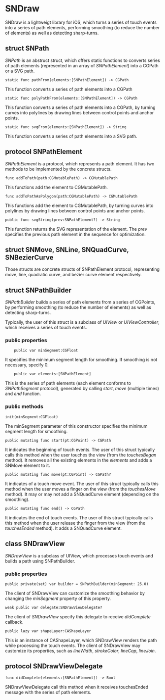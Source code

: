 # SNDraw

SNDraw is a lightweigt library for iOS, which turns a series of touch events into a series of path elements, performing smoothing (to reduce the number of elements) as well as detecting sharp-turns. 

## struct SNPath

*SNPath* is an abstruct struct, which offers static functions to converts series of path elements (represented in an array of *SNPathElement*) into a CGPath or a SVG path.

```
static func pathFrom(elements:[SNPathElement]) -> CGPath
```
This function converts a series of path elements into a CGPath 

```
static func polyPathFrom(elements:[SNPathElement]) -> CGPath
```
This function converts a series of path elements into a CGPath, by turning curves into polylines by drawing lines between control points and anchor points. 

```
static func svgFrom(elements:[SNPathElement]) -> String
```
This function converts a series of path elements into a SVG path. 

## protocol SNPathElement

*SNPathElement* is a protocol, which represents a path element. It has two methods to be implemented by the concrete structs. 

```
func addToPath(path:CGMutablePath) -> CGMutablePath
```

This functions add the element to CGMutablePath. 

```
func addToPathAsPolygon(path:CGMutablePath) -> CGMutablePath
```
This functions add the element to CGMutablePath, by turning curves into polylines by drawing lines between control points and anchor points. 

```
public func svgString(prev:SNPathElement?) -> String
```
This function returns the SVG representation of the element. The *prev* specifies the previous path element in the sequence for optimization. 


## struct SNMove, SNLine, SNQuadCurve, SNBezierCurve

Those structs are concrete structs of SNPathElement protocol, representing move, line, quadratic curve, and bezier curve element respectively.

## struct SNPathBuilder

*SNPathBuilder* builds a series of path elements from a series of CGPoints, by performing smoothing (to reduce the number of elements) as well as detecting sharp-turns. 

Typically, the user of this struct is a subclass of *UIView* or *UIViewController*, which receives a series of touch events. 

### public properties

```
    public var minSegment:CGFloat
```
It specifies the minimum segment length for smoothing. If smoothing is not necessary, specify 0. 

```
    public var elements:[SNPathElement]
```
This is the series of path elements (each element conforms to *SNPathSegment* protocol), generated by calling *start*, *move* (multiple times) and *end* function.

### public methods

```
init(minSegment:CGFloat)
```
The minSegment parameter of this constructor specifies the minimum segment length for smoothing. 

```
public mutating func start(pt:CGPoint) -> CGPath
```
It indicates the beginning of touch events. The user of this struct typically calls this method when the user touches the view (from the *touchesBegan* method). It removes all the existing elements in the *elements* and adds a SNMove element to it. 

```
public mutating func move(pt:CGPoint) -> CGPath?
```
It indicates of a touch move event. The user of this struct typically calls this method when the user moves a finger on the view (from the *touchesMove* method). It may or may not add a SNQuadCurve element (depending on the smoothing). 

```
public mutating func end() -> CGPath
```
It indicates the end of touch events. The user of this struct typically calls this method when the user release the finger from the view (from the *touchesEnded* method). It adds a SNQuadCurve element.

## class SNDrawView

*SNDrawView* is a subclass of UIView, which processes touch events and builds a path using SNPathBuilder.

### public properties

```
public private(set) var builder = SNPathBuilder(minSegment: 25.0)
```
The client of SNDrawView can customize the smoothing behavior by changing the *minSegment* property of this property. 

```
weak public var delegate:SNDrawViewDelegate?
```
The client of *SNDrawView* specify this delegate to receive *didComplete* callback.  

```
public lazy var shapeLayer:CAShapeLayer
```
This is an instance of CAShapeLayer, which SNDrawView renders the path while processing the touch events. The client of SNDrawView may customize its properties, such as *lineWidth*, *strokeColor*, *lineCap*, *lineJoin*. 

## protocol SNDrawViewDelegate

```
func didComplete(elements:[SNPathElement]) -> Bool
```
SNDrawViewDelegate call this method when it receives touchesEnded message with the series of path elements. 


